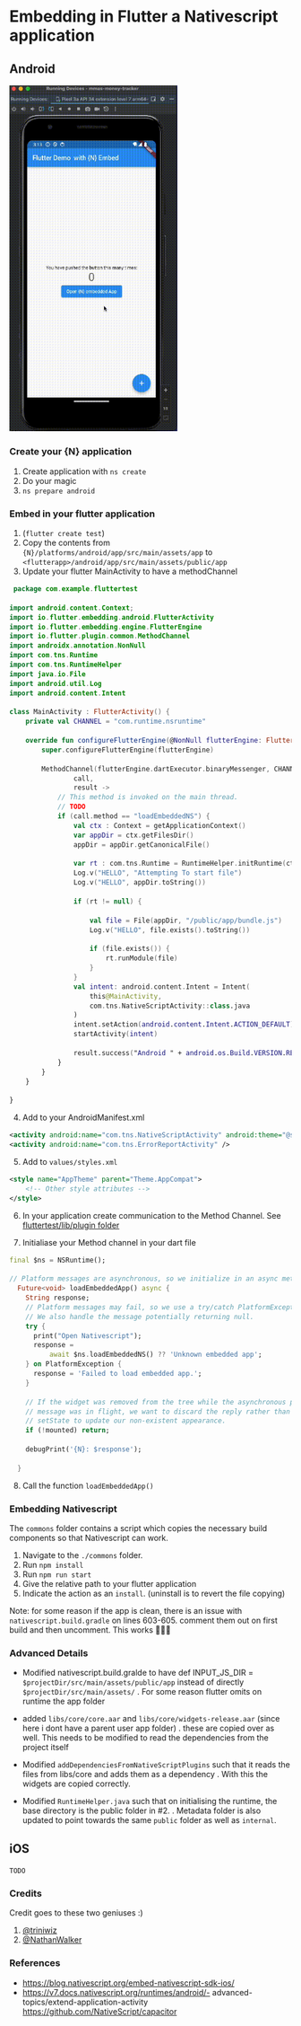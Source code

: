 # Embedding in Flutter a Nativescript application

## Android
<img src="./funfunfun.gif" alt="Nativescript app embedded in flutter" width="300">



### Create your {N} application

1. Create application with `ns create`
2. Do your magic
3. `ns prepare android`




### Embed in your flutter application

1. (`flutter create test`) 
2. Copy the contents from `{N}/platforms/android/app/src/main/assets/app` to `<flutterapp>/android/app/src/main/assets/public/app`
3. Update your flutter MainActivity to have a methodChannel
```kotlin
 package com.example.fluttertest

import android.content.Context;
import io.flutter.embedding.android.FlutterActivity
import io.flutter.embedding.engine.FlutterEngine
import io.flutter.plugin.common.MethodChannel
import androidx.annotation.NonNull
import com.tns.Runtime
import com.tns.RuntimeHelper
import java.io.File
import android.util.Log
import android.content.Intent

class MainActivity : FlutterActivity() {
    private val CHANNEL = "com.runtime.nsruntime"

    override fun configureFlutterEngine(@NonNull flutterEngine: FlutterEngine) {
        super.configureFlutterEngine(flutterEngine)

        MethodChannel(flutterEngine.dartExecutor.binaryMessenger, CHANNEL).setMethodCallHandler {
                call,
                result ->
            // This method is invoked on the main thread.
            // TODO
            if (call.method == "loadEmbeddedNS") {
                val ctx : Context = getApplicationContext()
                var appDir = ctx.getFilesDir()
                appDir = appDir.getCanonicalFile()

                var rt : com.tns.Runtime = RuntimeHelper.initRuntime(ctx)
                Log.v("HELLO", "Attempting To start file")
                Log.v("HELLO", appDir.toString())

                if (rt != null) {

                    val file = File(appDir, "/public/app/bundle.js")
                    Log.v("HELLO", file.exists().toString())

                    if (file.exists()) {
                        rt.runModule(file)
                    }
                }
                val intent: android.content.Intent = Intent(
                    this@MainActivity,
                    com.tns.NativeScriptActivity::class.java
                )
                intent.setAction(android.content.Intent.ACTION_DEFAULT)
                startActivity(intent)

                result.success("Android " + android.os.Build.VERSION.RELEASE);
            }
        }
    }

}
```
4. Add to your AndroidManifest.xml

```xml
<activity android:name="com.tns.NativeScriptActivity" android:theme="@style/AppTheme" />
<activity android:name="com.tns.ErrorReportActivity" />
```

5. Add to `values/styles.xml`

```xml
<style name="AppTheme" parent="Theme.AppCompat">
    <!-- Other style attributes -->
</style>
```

6. In your application create communication to the Method Channel. See [fluttertest/lib/plugin folder](fluttertest/lib/plugin)

7. Initialiase your Method channel in your dart file 
```dart
final $ns = NSRuntime();

// Platform messages are asynchronous, so we initialize in an async method.
  Future<void> loadEmbeddedApp() async {
    String response;
    // Platform messages may fail, so we use a try/catch PlatformException.
    // We also handle the message potentially returning null.
    try {
      print("Open Nativescript");
      response =
          await $ns.loadEmbeddedNS() ?? 'Unknown embedded app';
    } on PlatformException {
      response = 'Failed to load embedded app.';
    }

    // If the widget was removed from the tree while the asynchronous platform
    // message was in flight, we want to discard the reply rather than calling
    // setState to update our non-existent appearance.
    if (!mounted) return;

    debugPrint('{N}: $response');

  }
```
8. Call the function `loadEmbeddedApp()`

### Embedding Nativescript

The `commons` folder contains a script which copies the necessary build components so that Nativescript can work. 

1. Navigate to the `./commons` folder. 
2. Run `npm install`
3. Run `npm run start`
4. Give the relative path to your flutter application
5. Indicate the action as an `install`. (uninstall is to revert the file copying)

Note: for some reason if the app is clean, there is an issue with `nativescript.build.gradle` on lines 603-605. comment them out on first build and then uncomment. This works 🤷🏽‍♂️



### Advanced Details


- Modified nativescript.build.gralde to have def INPUT_JS_DIR = `$projectDir/src/main/assets/public/app` instead of directly `$projectDir/src/main/assets/` . For some reason flutter omits on runtime the app folder

- added `libs/core/core.aar` and `libs/core/widgets-release.aar` (since here i dont have a parent user app folder) . these are copied over as well. This needs to be modified to read the dependencies from the project itself

- Modified `addDependenciesFromNativeScriptPlugins` such that it reads the files from libs/core and adds them as a dependency . With this the widgets are copied correctly.

- Modified `RuntimeHelper.java` such that on initialising the runtime, the base directory is the public folder in #2. . Metadata folder is also updated to point towards the same `public` folder as well as `internal`.


## iOS

`TODO`



### Credits
Credit goes to these two geniuses :)

1. [@triniwiz](https://github.com/triniwiz) 
2. [@NathanWalker](https://github.com/NathanWalker)

### References

- https://blog.nativescript.org/embed-nativescript-sdk-ios/
- https://v7.docs.nativescript.org/runtimes/android/- advanced-topics/extend-application-activity
https://github.com/NativeScript/capacitor
